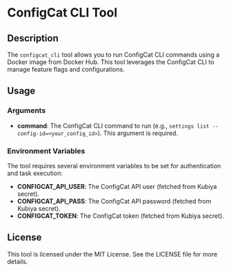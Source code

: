 # ConfigCat CLI Tool

## Description

The `configcat_cli` tool allows you to run ConfigCat CLI commands using a Docker image from Docker Hub. This tool leverages the ConfigCat CLI to manage feature flags and configurations.

## Usage

### Arguments

- **command**: The ConfigCat CLI command to run (e.g., `settings list --config-id=<your_config_id>`). This argument is required.

### Environment Variables

The tool requires several environment variables to be set for authentication and task execution:

- **CONFIGCAT_API_USER**: The ConfigCat API user (fetched from Kubiya secret).
- **CONFIGCAT_API_PASS**: The ConfigCat API password (fetched from Kubiya secret).
- **CONFIGCAT_TOKEN**: The ConfigCat token (fetched from Kubiya secret).

## License
This tool is licensed under the MIT License. See the LICENSE file for more details.
